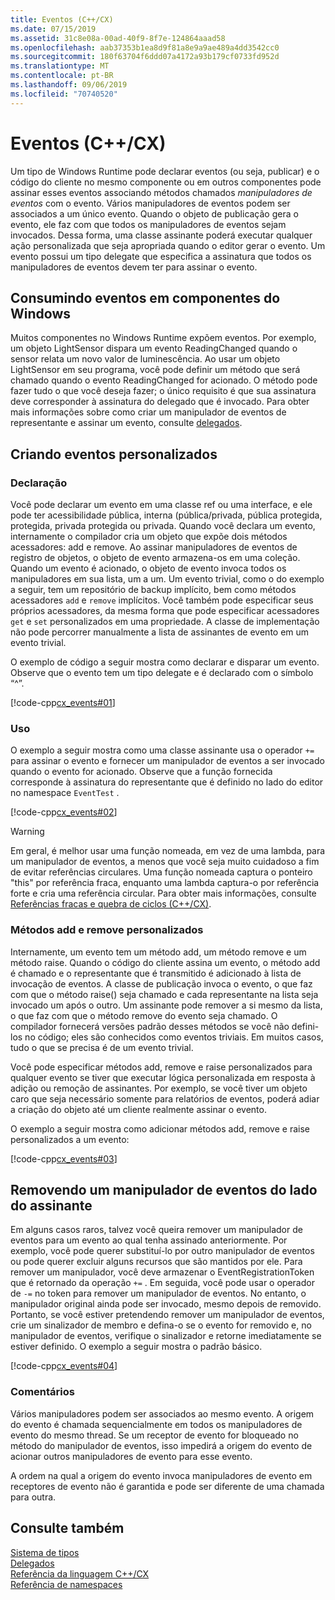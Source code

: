```yaml
---
title: Eventos (C++/CX)
ms.date: 07/15/2019
ms.assetid: 31c8e08a-00ad-40f9-8f7e-124864aaad58
ms.openlocfilehash: aab37353b1ea8d9f81a8e9a9ae489a4dd3542cc0
ms.sourcegitcommit: 180f63704f6ddd07a4172a93b179cf0733fd952d
ms.translationtype: MT
ms.contentlocale: pt-BR
ms.lasthandoff: 09/06/2019
ms.locfileid: "70740520"
---
```

# <a name="events-ccx"></a>Eventos (C++/CX)

Um tipo de Windows Runtime pode declarar eventos (ou seja, publicar) e o código do cliente no mesmo componente ou em outros componentes pode assinar esses eventos associando métodos chamados *manipuladores de eventos* com o evento. Vários manipuladores de eventos podem ser associados a um único evento. Quando o objeto de publicação gera o evento, ele faz com que todos os manipuladores de eventos sejam invocados. Dessa forma, uma classe assinante poderá executar qualquer ação personalizada que seja apropriada quando o editor gerar o evento. Um evento possui um tipo delegate que especifica a assinatura que todos os manipuladores de eventos devem ter para assinar o evento.

## <a name="consuming-events-in-windows-components"></a>Consumindo eventos em componentes do Windows

Muitos componentes no Windows Runtime expõem eventos. Por exemplo, um objeto LightSensor dispara um evento ReadingChanged quando o sensor relata um novo valor de luminescência. Ao usar um objeto LightSensor em seu programa, você pode definir um método que será chamado quando o evento ReadingChanged for acionado. O método pode fazer tudo o que você deseja fazer; o único requisito é que sua assinatura deve corresponder à assinatura do delegado que é invocado. Para obter mais informações sobre como criar um manipulador de eventos de representante e assinar um evento, consulte [delegados](../cppcx/delegates-c-cx.md).

## <a name="creating-custom-events"></a>Criando eventos personalizados

### <a name="declaration"></a>Declaração

Você pode declarar um evento em uma classe ref ou uma interface, e ele pode ter acessibilidade pública, interna (pública/privada, pública protegida, protegida, privada protegida ou privada. Quando você declara um evento, internamente o compilador cria um objeto que expõe dois métodos acessadores: add e remove. Ao assinar manipuladores de eventos de registro de objetos, o objeto de evento armazena-os em uma coleção. Quando um evento é acionado, o objeto de evento invoca todos os manipuladores em sua lista, um a um. Um evento trivial, como o do exemplo a seguir, tem um repositório de backup implícito, bem como métodos acessadores `add` e `remove` implícitos. Você também pode especificar seus próprios acessadores, da mesma forma que pode especificar acessadores `get` e `set` personalizados em uma propriedade.  A classe de implementação não pode percorrer manualmente a lista de assinantes de evento em um evento trivial.

O exemplo de código a seguir mostra como declarar e disparar um evento. Observe que o evento tem um tipo delegate e é declarado com o símbolo “^”.

[!code-cpp[cx_events#01](../cppcx/codesnippet/CPP/cx_events/class1.h#01)]

### <a name="usage"></a>Uso

O exemplo a seguir mostra como uma classe assinante usa o operador `+=` para assinar o evento e fornecer um manipulador de eventos a ser invocado quando o evento for acionado. Observe que a função fornecida corresponde à assinatura do representante que é definido no lado do editor no namespace `EventTest` .

[!code-cpp[cx_events#02](../cppcx/codesnippet/CPP/eventsupportinvs/eventclientclass.h#02)]

> [!WARNING]
> Em geral, é melhor usar uma função nomeada, em vez de uma lambda, para um manipulador de eventos, a menos que você seja muito cuidadoso a fim de evitar referências circulares. Uma função nomeada captura o ponteiro "this" por referência fraca, enquanto uma lambda captura-o por referência forte e cria uma referência circular. Para obter mais informações, consulte [Referências fracas e quebra de ciclos (C++/CX)](../cppcx/weak-references-and-breaking-cycles-c-cx.md).

### <a name="custom-add-and-remove-methods"></a>Métodos add e remove personalizados

Internamente, um evento tem um método add, um método remove e um método raise. Quando o código do cliente assina um evento, o método add é chamado e o representante que é transmitido é adicionado à lista de invocação de eventos. A classe de publicação invoca o evento, o que faz com que o método raise() seja chamado e cada representante na lista seja invocado um após o outro. Um assinante pode remover a si mesmo da lista, o que faz com que o método remove do evento seja chamado. O compilador fornecerá versões padrão desses métodos se você não defini-los no código; eles são conhecidos como eventos triviais. Em muitos casos, tudo o que se precisa é de um evento trivial.

Você pode especificar métodos add, remove e raise personalizados para qualquer evento se tiver que executar lógica personalizada em resposta à adição ou remoção de assinantes. Por exemplo, se você tiver um objeto caro que seja necessário somente para relatórios de eventos, poderá adiar a criação do objeto até um cliente realmente assinar o evento.

O exemplo a seguir mostra como adicionar métodos add, remove e raise personalizados a um evento:

[!code-cpp[cx_events#03](../cppcx/codesnippet/CPP/cx_events/class1.h#03)]

## <a name="removing-an-event-handler-from-the-subscriber-side"></a>Removendo um manipulador de eventos do lado do assinante

Em alguns casos raros, talvez você queira remover um manipulador de eventos para um evento ao qual tenha assinado anteriormente. Por exemplo, você pode querer substituí-lo por outro manipulador de eventos ou pode querer excluir alguns recursos que são mantidos por ele. Para remover um manipulador, você deve armazenar o EventRegistrationToken que é retornado da operação `+=` . Em seguida, você pode usar o operador de `-=` no token para remover um manipulador de eventos.  No entanto, o manipulador original ainda pode ser invocado, mesmo depois de removido. Portanto, se você estiver pretendendo remover um manipulador de eventos, crie um sinalizador de membro e defina-o se o evento for removido e, no manipulador de eventos, verifique o sinalizador e retorne imediatamente se estiver definido. O exemplo a seguir mostra o padrão básico.

[!code-cpp[cx_events#04](../cppcx/codesnippet/CPP/eventsupportinvs/eventclientclass.h#04)]

### <a name="remarks"></a>Comentários

Vários manipuladores podem ser associados ao mesmo evento. A origem do evento é chamada sequencialmente em todos os manipuladores de evento do mesmo thread. Se um receptor de evento for bloqueado no método do manipulador de eventos, isso impedirá a origem do evento de acionar outros manipuladores de evento para esse evento.

A ordem na qual a origem do evento invoca manipuladores de evento em receptores de evento não é garantida e pode ser diferente de uma chamada para outra.

## <a name="see-also"></a>Consulte também

[Sistema de tipos](../cppcx/type-system-c-cx.md)<br/>
[Delegados](../cppcx/delegates-c-cx.md)<br/>
[Referência da linguagem C++/CX](../cppcx/visual-c-language-reference-c-cx.md)<br/>
[Referência de namespaces](../cppcx/namespaces-reference-c-cx.md)
